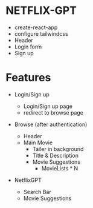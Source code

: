 # NETFLIX-GPT

- create-react-app
- configure tailwindcss
- Header
- Login form
- Sign up

# Features

- Login/Sign up

  - Login/Sign up page
  - redirect to browse page

- Browse (after authentication)

  - Header
  - Main Movie
    - Tailer in background
    - Title & Description
    - Movie Suggestions
      - MovieLists * N

- NetflixGPT
  - Search Bar
  - Movie Suggestions
